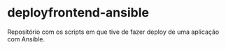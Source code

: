 # deployfrontend-ansible
Repositório com os scripts em que tive de fazer deploy de uma aplicação com Ansible.
